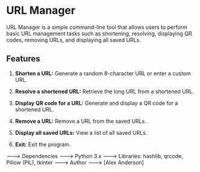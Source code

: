 # URL Manager

URL Manager is a simple command-line tool that allows users to perform basic URL management tasks such as shortening, resolving, displaying QR codes, removing URLs, and displaying all saved URLs.

## Features

1. **Shorten a URL:** Generate a random 8-character URL or enter a custom URL.

2. **Resolve a shortened URL:** Retrieve the long URL from a shortened URL.

3. **Display QR code for a URL:** Generate and display a QR code for a shortened URL.

4. **Remove a URL:** Remove a URL from the saved URLs.

5. **Display all saved URLs:** View a list of all saved URLs.

6. **Exit:** Exit the program.
   
---> Dependencies
---> Python 3.x
---> Libraries: hashlib, qrcode, Pillow (PIL), tkinter
---> Author
---> [Alex Anderson]
